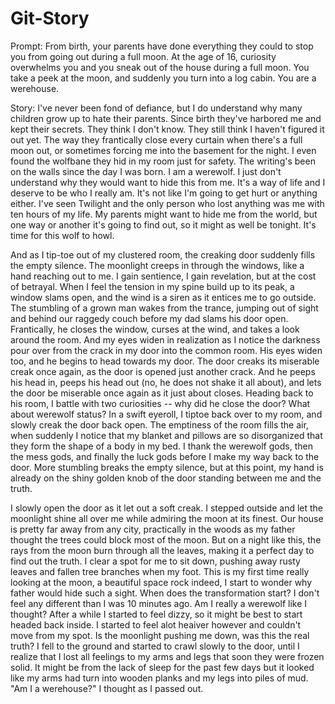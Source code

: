 # Git-Story

Prompt:
From birth, your parents have done everything they could to stop you from going out during a full moon. 
At the age of 16, curiosity overwhelms you and you sneak out of the house during a full moon. You take a peek at the moon, and suddenly you turn into a log cabin. You are a werehouse.


Story:
I've never been fond of defiance, but I do understand why many children grow up to hate their parents. Since birth they've harbored me and kept their secrets. They think I don't know. They still think I haven't figured it out yet. The way they frantically close every curtain when there's a full moon out, or sometimes forcing me into the basement for the night. I even found the wolfbane they hid in my room just for safety. The writing's been on the walls since the day I was born. I am a werewolf. I just don't understand why they would want to hide this from me. It's a way of life and I deserve to be who I really am. It's not like I'm going to get hurt or anything either. I've seen Twilight and the only person who lost anything was me with ten hours of my life. My parents might want to hide me from the world, but one way or another it's going to find out, so it might as well be tonight. It's time for this wolf to howl.

And as I tip-toe out of my clustered room, the creaking door suddenly fills the empty silence. The moonlight creeps in through the windows, like a hand reaching out to me. I gain sentience, I gain revelation, but at the cost of betrayal. When I feel the tension in my spine build up to its peak, a window slams open, and the wind is a siren as it entices me to go outside. The stumbling of a grown man wakes from the trance, jumping out of sight and behind our raggedy couch before my dad slams his door open. Frantically, he closes the window, curses at the wind, and takes a look around the room. And my eyes widen in realization as I notice the darkness pour over from the crack in my door into the common room. His eyes widen too, and he begins to head towards my door. The door creaks its miserable creak once again, as the door is opened just another crack. And he peeps his head in, peeps his head out (no, he does not shake it all about), and lets the door be miserable once again as it just about closes. Heading back to his room, I battle with two curiosities -- why did he close the door? What about werewolf status? In a swift eyeroll, I tiptoe back over to my room, and slowly creak the door back open. The emptiness of the room fills the air, when suddenly I notice that my blanket and pillows are so disorganized that they form the shape of a body in my bed. I thank the werewolf gods, then the mess gods, and finally the luck gods before I make my way back to the door. More stumbling breaks the empty silence, but at this point, my hand is already on the shiny golden knob of the door standing between me and the truth.

I slowly open the door as it let out a soft creak. I stepped outside and let the moonlight shine all over me while admiring the moon at its finest. Our house is pretty far away from any city, practically in the woods as my father thought the trees could block most of the moon. But on a night like this, the rays from the moon burn through all the leaves, making it a perfect day to find out the truth. I clear a spot for me to sit down, pushing away rusty leaves and fallen tree branches when my foot. This is my first time really looking at the moon, a beautiful space rock indeed, I start to wonder why father would hide such a sight. When does the transformation start? I don't feel any different than I was 10 minutes ago. Am I really a werewolf like I thought? After a while I started to feel dizzy, so it might be best to start headed back inside. I started to feel alot heaiver however and couldn't move from my spot. Is the moonlight pushing me down, was this the real truth? I fell to the ground and started to crawl slowly to the door, until I realize that I lost all feelings to my arms and legs that soon they were frozen solid. It might be from the lack of sleep for the past few days but it looked like my arms had turn into wooden planks and my legs into piles of mud. "Am I a werehouse?" I thought as I passed out.
